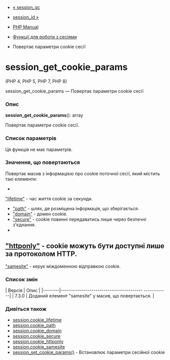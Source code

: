 - [« session_gc](function.session-gc.md)
- [session_id »](function.session-id.md)

- [PHP Manual](index.md)
- [Функції для роботи з сесіями](ref.session.md)
- Повертає параметри cookie сесії

# session_get_cookie_params

(PHP 4, PHP 5, PHP 7, PHP 8)

session_get_cookie_params — Повертає параметри cookie сесії

### Опис

**session_get_cookie_params**(): array

Повертає параметри cookie сесії.

### Список параметрів

Ця функція не має параметрів.

### Значення, що повертаються

Повертає масив з інформацією про cookie поточної сесії, який
містить такі елементи:

-
["lifetime"](session.configuration.md#ini.session.cookie-lifetime) -
час життя cookie за секунди.
- ["path"](session.configuration.md#ini.session.cookie-path) -
шлях, де розміщена інформація, що зберігається.
- ["domain"](session.configuration.md#ini.session.cookie-domain) -
домен cookie.
- ["secure"](session.configuration.md#ini.session.cookie-secure) -
cookie повинні передаватись лише через безпечні з'єднання.
-
["httponly"](session.configuration.md#ini.session.cookie-httponly) -
cookie можуть бути доступні лише за протоколом HTTP.
-
["samesite"](session.configuration.md#ini.session.cookie-samesite) -
керує міждоменною відправкою cookie.

### Список змін

| Версія | Опис |
|--------|---------------------------------------- ------------|
| 7.3.0 | Доданий елемент "samesite" у масив, що повертається. |

### Дивіться також

- [session.cookie_lifetime](session.configuration.md#ini.session.cookie-lifetime)
- [session.cookie_path](session.configuration.md#ini.session.cookie-path)
- [session.cookie_domain](session.configuration.md#ini.session.cookie-domain)
- [session.cookie_secure](session.configuration.md#ini.session.cookie-secure)
- [session.cookie_httponly](session.configuration.md#ini.session.cookie-httponly)
- [session.cookie_samesite](session.configuration.md#ini.session.cookie-samesite)
- [session_set_cookie_params()](function.session-set-cookie-params.md) -
Встановлює параметри сесійної cookie
